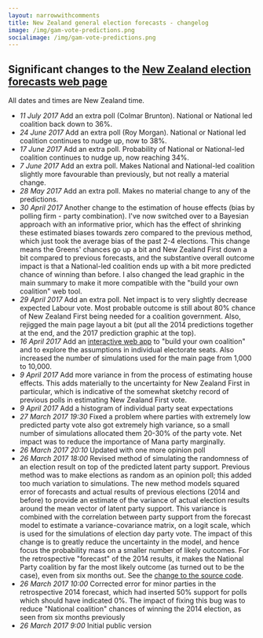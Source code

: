 ```yaml
---
layout: narrowwithcomments
title: New Zealand general election forecasts - changelog
image: /img/gam-vote-predictions.png
socialimage: /img/gam-vote-predictions.png
---
```

<p></p>

## Significant changes to the [New Zealand election forecasts web page](/elections/elections.html)

All dates and times are New Zealand time.

- *11 July 2017* Add an extra poll (Colmar Brunton).  National or National led coalition back down to 36%.
- *24 June 2017* Add an extra poll (Roy Morgan).  National or National led coalition continues to nudge up, now to 38%.
- *17 June 2017* Add an extra poll. Probability of National or National-led coalition continues to nudge up, now reaching 34%.
- *7 June 2017* Add an extra poll.  Makes National and National-led coalition slightly more favourable than previously, but not really a material change.
- *28 May 2017* Add an extra poll.  Makes no material change to any of the predictions. 
- *30 April 2017* Another change to the estimation of house effects (bias by polling firm - party combination).  I've now switched over to a Bayesian approach with an informative prior, which has the effect of shrinking these estimated biases towards zero compared to the previous method, which just took the average bias of the past 2-4 elections.  This change means the Greens' chances go up a bit and New Zealand First down a bit compared to previous forecasts, and the substantive overall outcome impact is that a National-led coalition ends up with a bit more predicted chance of winning than before.  I also changed the lead graphic in the main summary to make it more compatible with the "build your own coalition" web tool.
- *29 April 2017* Add an extra poll.  Net impact is to very slightly decrease expected Labour vote.  Most probable outcome is still about 80% chance of New Zealand First being needed for a coalition government.  Also, rejigged the main page layout a bit (put all the 2014 predictions together at the end, and the 2017 prediction graphic at the top).
- *16 April 2017* Add an [interactive web app](https://ellisp.shinyapps.io/nz-election-2017/) to "build your own coalition" and to explore the assumptions in individual electorate seats.  Also increased the number of simulations used for the main page from 1,000 to 10,000.
- *9 April 2017* Add more variance in from the process of estimating house effects.  This adds materially to the uncertainty for New Zealand First in particular, which is indicative of the somewhat sketchy record of previous polls in estimating New Zealand First vote.
- *9 April 2017* Add a histogram of individual party seat expectations
- *27 March 2017 19:30* Fixed a problem where parties with extremely low predicted party vote also got extremely high variance, so a small number of simulations allocated them 20-30% of the party vote.  Net impact was to reduce the importance of Mana party marginally.
- *26 March 2017 20:10* Updated with one more opinion poll
- *26 March 2017 18:00* Revised method of simulating the randomness of an election result on top of the predicted latent party support.  Previous method was to make elections as random as an opinion poll; this added too much variation to simulations.  The new method models squared error of forecasts and actual results of previous elections (2014 and before) to provide an estimate of the variance of actual election results around the mean vector of latent party support.  This variance is combined with the correlation between party support from the forecast model to estimate a variance-covariance matrix, on a logit scale, which is used for the simulations of election day party vote.  The impact of this change is to greatly reduce the uncertainty in the model, and hence focus the probability mass on a smaller number of likely outcomes.  For the retrospective "forecast" of the 2014 results, it makes the National Party coalition by far the most likely outcome (as turned out to be the case), even from six months out.  See the [change to the source code](https://github.com/ellisp/nz-election-forecast/commit/5f64a509e10c8ef51ec6538ca9626c0f33c4b1e7).
- *26 March 2017 10:00* Corrected error for minor parties in the retrospective 2014 forecast, which had inserted 50% support for polls which should have indicated 0%.  The impact of fixing this bug was to reduce "National coalition" chances of winning the 2014 election, as seen from six months previously
- *26 March 2017 9:00* Initial public version